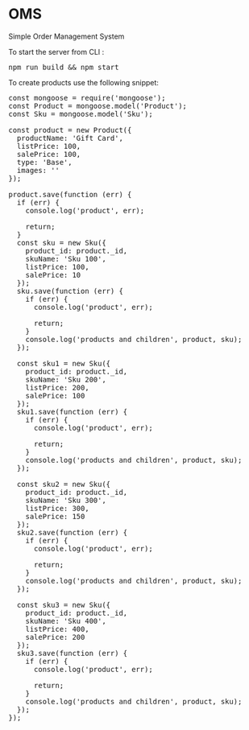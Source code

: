 # OMS
Simple Order Management System

To start the server from CLI :

<pre>npm run build && npm start</pre>

To create products use the following snippet:

<pre>
const mongoose = require('mongoose');
const Product = mongoose.model('Product');
const Sku = mongoose.model('Sku');

const product = new Product({
  productName: 'Gift Card',
  listPrice: 100,
  salePrice: 100,
  type: 'Base',
  images: ''
});

product.save(function (err) {
  if (err) {
    console.log('product', err);

    return;
  }
  const sku = new Sku({
    product_id: product._id,
    skuName: 'Sku 100',
    listPrice: 100,
    salePrice: 10
  });
  sku.save(function (err) {
    if (err) {
      console.log('product', err);

      return;
    }
    console.log('products and children', product, sku);
  });

  const sku1 = new Sku({
    product_id: product._id,
    skuName: 'Sku 200',
    listPrice: 200,
    salePrice: 100
  });
  sku1.save(function (err) {
    if (err) {
      console.log('product', err);

      return;
    }
    console.log('products and children', product, sku);
  });

  const sku2 = new Sku({
    product_id: product._id,
    skuName: 'Sku 300',
    listPrice: 300,
    salePrice: 150
  });
  sku2.save(function (err) {
    if (err) {
      console.log('product', err);

      return;
    }
    console.log('products and children', product, sku);
  });

  const sku3 = new Sku({
    product_id: product._id,
    skuName: 'Sku 400',
    listPrice: 400,
    salePrice: 200
  });
  sku3.save(function (err) {
    if (err) {
      console.log('product', err);

      return;
    }
    console.log('products and children', product, sku);
  });
});
</pre>
